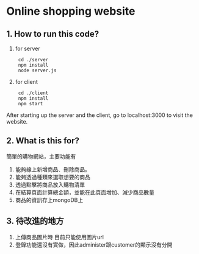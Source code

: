 # Online shopping website
## 1. How to run this code?
1. for server
        
        cd ./server
        npm install
        node server.js
2. for client
        
        cd ./client
        npm install
        npm start

After starting up the server and the client, go to localhost:3000 to visit the website.

## 2. What is this for?
簡單的購物網站，主要功能有
1. 能夠線上新增商品、刪除商品。
2. 能夠透過種類來選取想要的商品
3. 透過點擊將商品放入購物清單
4. 在結算頁面計算總金額，並能在此頁面增加、減少商品數量
5. 商品的資訊存上mongoDB上

## 3. 待改進的地方
1. 上傳商品圖片時 目前只能使用圖片url
2. 登錄功能還沒有實做，因此administer跟customer的顯示沒有分開
